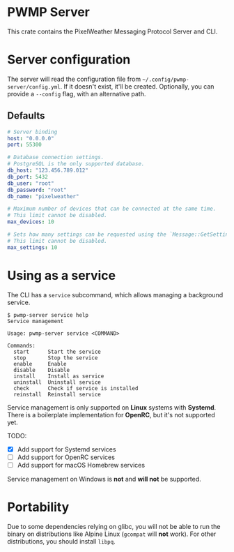 # PWMP Server
This crate contains the PixelWeather Messaging Protocol Server and CLI.

# Server configuration
The server will read the configuration file from `~/.config/pwmp-server/config.yml`. If it doesn't exist, it'll be created. Optionally, you can provide a `--config` flag, with an alternative path.

## Defaults
```yml
# Server binding
host: "0.0.0.0"
port: 55300

# Database connection settings.
# PostgreSQL is the only supported database.
db_host: "123.456.789.012"
db_port: 5432
db_user: "root"
db_password: "root"
db_name: "pixelweather"

# Maximum number of devices that can be connected at the same time.
# This limit cannot be disabled.
max_devices: 10

# Sets how many settings can be requested using the `Message::GetSettings` message.
# This limit cannot be disabled.
max_settings: 10
```

# Using as a service
The CLI has a `service` subcommand, which allows managing a background service.

```
$ pwmp-server service help
Service management

Usage: pwmp-server service <COMMAND>

Commands:
  start      Start the service
  stop       Stop the service
  enable     Enable
  disable    Disable
  install    Install as service
  uninstall  Uninstall service
  check      Check if service is installed
  reinstall  Reinstall service
```

Service management is only supported on **Linux** systems with **Systemd**. There is a boilerplate implementation for **OpenRC**, but it's not supported yet.

TODO:
- [x] Add support for Systemd services
- [ ] Add support for OpenRC services
- [ ] Add support for macOS Homebrew services

Service management on Windows is **not** and **will not** be supported.

# Portability
Due to some dependencies relying on glibc, you will not be able to run the binary on distributions like Alpine Linux (`gcompat` will **not** work).
For other distributions, you should install `libpq`.